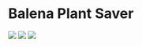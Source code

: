 # Balena Plant Saver

![](https://github.com/balena-io-playground/balena-plant-saver/blob/master/img/img01.jpg?raw=true)
![](https://github.com/balena-io-playground/balena-plant-saver/blob/master/img/img02.jpg?raw=true)
![](https://github.com/balena-io-playground/balena-plant-saver/blob/master/img/img03.png?raw=true)